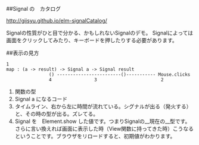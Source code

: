 ##Signal の　カタログ

http://giisyu.github.io/elm-signalCatalog/

Signalの性質がひと目で分かる、かもしれないSignalのデモ。
Signalによっては画面をクリックしてみたり、キーボードを押したりする必要があります。

##表示の見方

```
1
map : (a -> result) -> Signal a -> Signal result
                () ------------------------()----------- Mouse.clicks
                4                3                        2
```

 1. 関数の型
 2. Signal a になるコード
 3. タイムライン、右から左に時間が流れている。シグナルが出る（発火する）と、その時の型が出る。ズレてる。
 4. Signal を　Element.show した値です。つまりSignalの__現在の__型です。さらに言い換えれば画面に表示した時（View関数に持ってきた時）こうなるということです。ブラウザをリロードすると、初期値がわかります。  




